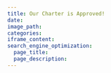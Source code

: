 ```yaml
---
title: Our Charter is Approved!
date:
image_path:
categories:
iframe_content:
search_engine_optimization:
  page_title:
  page_description:
---
```

